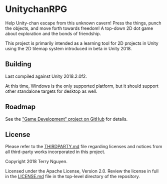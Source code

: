 # UnitychanRPG

Help Unity-chan escape from this unknown cavern! Press the things, punch the
objects, and move forth towards freedom! A top-down 2D dot game about exploration
and the bonds of friendship.

This project is primarily intended as a learning tool for 2D projects in Unity
using the 2D tilemap system introduced in beta in Unity 2018.

## Building

Last compiled against Unity 2018.2.0f2.

At this time, Windows is the only supported platform, but it should support
other standalone targets for desktop as well.

## Roadmap

See the ["Game Development" project on GitHub][GitHubProj] for details.

[GitHubProj]:https://github.com/terrehbyte/UnitychanRPG/projects/1

## License

Please refer to the [THIRDPARTY.md](THIRDPARTY.md) file regarding licenses and
notices from all third-party works incorporated in this project.

Copyright 2018 Terry Nguyen.

Licensed under the Apache License, Version 2.0. Review the license in full in
the [LICENSE.md](LICENSE.md) file in the top-level directory of the repository.